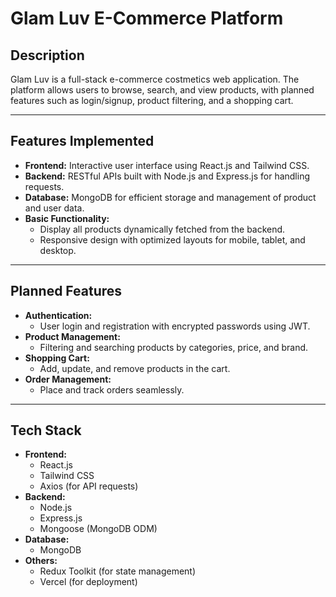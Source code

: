 # Glam Luv E-Commerce Platform

## Description
Glam Luv is a full-stack e-commerce costmetics web application. The platform allows users to browse, search, and view products, with planned features such as login/signup, product filtering, and a shopping cart.

---

## Features Implemented
- **Frontend:** Interactive user interface using React.js and Tailwind CSS.
- **Backend:** RESTful APIs built with Node.js and Express.js for handling requests.
- **Database:** MongoDB for efficient storage and management of product and user data.
- **Basic Functionality:**
  - Display all products dynamically fetched from the backend.
  - Responsive design with optimized layouts for mobile, tablet, and desktop.
  
---

## Planned Features
- **Authentication:**
  - User login and registration with encrypted passwords using JWT.
- **Product Management:**
  - Filtering and searching products by categories, price, and brand.
- **Shopping Cart:**
  - Add, update, and remove products in the cart.
- **Order Management:**
  - Place and track orders seamlessly.

---

## Tech Stack
- **Frontend:**
  - React.js
  - Tailwind CSS
  - Axios (for API requests)
- **Backend:**
  - Node.js
  - Express.js
  - Mongoose (MongoDB ODM)
- **Database:**
  - MongoDB
- **Others:**
  - Redux Toolkit (for state management)
  - Vercel (for deployment)
